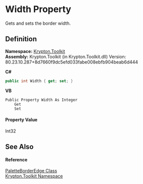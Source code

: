 # Width Property


Gets and sets the border width.



## Definition
**Namespace:** <a href="79d2eac2-21f4-54ff-7552-b20c33c30600.md">Krypton.Toolkit</a>  
**Assembly:** Krypton.Toolkit (in Krypton.Toolkit.dll) Version: 80.23.10.287+8d7660f9dc5efd033fabe008ebfb904beab6d444

**C#**
``` C#
public int Width { get; set; }
```
**VB**
``` VB
Public Property Width As Integer
	Get
	Set
```



#### Property Value
Int32

## See Also


#### Reference
<a href="05391e7f-714a-6206-51d4-45aaec6f1e8b.md">PaletteBorderEdge Class</a>  
<a href="79d2eac2-21f4-54ff-7552-b20c33c30600.md">Krypton.Toolkit Namespace</a>  
